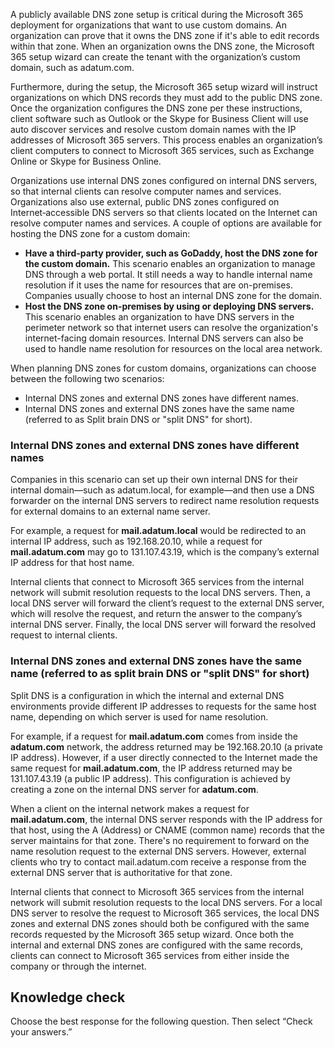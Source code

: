 A publicly available DNS zone setup is critical during the Microsoft 365 deployment for organizations that want to use custom domains. An organization can prove that it owns the DNS zone if it's able to edit records within that zone. When an organization owns the DNS zone, the Microsoft 365 setup wizard can create the tenant with the organization’s custom domain, such as adatum.com.

Furthermore, during the setup, the Microsoft 365 setup wizard will instruct organizations on which DNS records they must add to the public DNS zone. Once the organization configures the DNS zone per these instructions, client software such as Outlook or the Skype for Business Client will use auto discover services and resolve custom domain names with the IP addresses of Microsoft 365 servers. This process enables an organization’s client computers to connect to Microsoft 365 services, such as Exchange Online or Skype for Business Online.

Organizations use internal DNS zones configured on internal DNS servers, so that internal clients can resolve computer names and services. Organizations also use external, public DNS zones configured on Internet‑accessible DNS servers so that clients located on the Internet can resolve computer names and services. A couple of options are available for hosting the DNS zone for a custom domain:

 -  **Have a third-party provider, such as GoDaddy, host the DNS zone for the custom domain.** This scenario enables an organization to manage DNS through a web portal. It still needs a way to handle internal name resolution if it uses the name for resources that are on-premises. Companies usually choose to host an internal DNS zone for the domain.
 -  **Host the DNS zone on-premises by using or deploying DNS servers.** This scenario enables an organization to have DNS servers in the perimeter network so that internet users can resolve the organization's internet-facing domain resources. Internal DNS servers can also be used to handle name resolution for resources on the local area network.

When planning DNS zones for custom domains, organizations can choose between the following two scenarios:

 -  Internal DNS zones and external DNS zones have different names.
 -  Internal DNS zones and external DNS zones have the same name (referred to as Split brain DNS or "split DNS" for short).

### Internal DNS zones and external DNS zones have different names

Companies in this scenario can set up their own internal DNS for their internal domain—such as adatum.local, for example—and then use a DNS forwarder on the internal DNS servers to redirect name resolution requests for external domains to an external name server.

For example, a request for **mail.adatum.local** would be redirected to an internal IP address, such as 192.168.20.10, while a request for **mail.adatum.com** may go to 131.107.43.19, which is the company’s external IP address for that host name.

Internal clients that connect to Microsoft 365 services from the internal network will submit resolution requests to the local DNS servers. Then, a local DNS server will forward the client’s request to the external DNS server, which will resolve the request, and return the answer to the company’s internal DNS server. Finally, the local DNS server will forward the resolved request to internal clients.

### Internal DNS zones and external DNS zones have the same name (referred to as split brain DNS or "split DNS" for short)

Split DNS is a configuration in which the internal and external DNS environments provide different IP addresses to requests for the same host name, depending on which server is used for name resolution.

For example, if a request for **mail.adatum.com** comes from inside the **adatum.com** network, the address returned may be 192.168.20.10 (a private IP address). However, if a user directly connected to the Internet made the same request for **mail.adatum.com**, the IP address returned may be 131.107.43.19 (a public IP address). This configuration is achieved by creating a zone on the internal DNS server for **adatum.com**.

When a client on the internal network makes a request for **mail.adatum.com**, the internal DNS server responds with the IP address for that host, using the A (Address) or CNAME (common name) records that the server maintains for that zone. There's no requirement to forward on the name resolution request to the external DNS servers. However, external clients who try to contact mail.adatum.com receive a response from the external DNS server that is authoritative for that zone.

Internal clients that connect to Microsoft 365 services from the internal network will submit resolution requests to the local DNS servers. For a local DNS server to resolve the request to Microsoft 365 services, the local DNS zones and external DNS zones should both be configured with the same records requested by the Microsoft 365 setup wizard. Once both the internal and external DNS zones are configured with the same records, clients can connect to Microsoft 365 services from either inside the company or through the internet.

## Knowledge check

Choose the best response for the following question. Then select “Check your answers.”